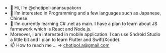 - 👋 Hi, I’m @chotipol-anansupakorn
- 👀 I’m interested in Programming and a few languages such as Japanese, Chinese. 
- 🌱 I’m currently learning C# .net as main. I have a plan to learn about JS farmework which is React and Node.js.
- Moreover, I am interested in mobile application. I can use Sndroid Studio a little bit and I plan to learn Flutter and Swift(Xcode).
- 📫 How to reach me ... => chotipol.a@gmail.com

<!---
chotipol-anansupakorn/chotipol-anansupakorn is a ✨ special ✨ repository because its `README.md` (this file) appears on your GitHub profile.
You can click the Preview link to take a look at your changes.
--->
